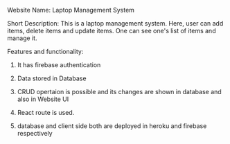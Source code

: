 Website Name: Laptop Management System

Short Description: This is a laptop management system. Here, user can add items, delete items and update items. One can see one's list of items and manage it.

Features and functionality:

1. It has firebase authentication

2. Data stored in Database

3. CRUD opertaion is possible and its changes are shown in database and also in Website UI

4. React route is used.

5. database and client side both are deployed in heroku and firebase respectively
